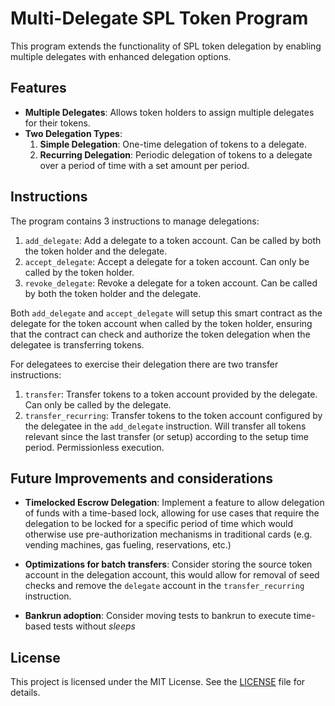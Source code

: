 # Multi-Delegate SPL Token Program

This program extends the functionality of SPL token delegation by enabling multiple delegates with enhanced delegation options.

## Features

- **Multiple Delegates**: Allows token holders to assign multiple delegates for their tokens.
- **Two Delegation Types**:
  1. **Simple Delegation**: One-time delegation of tokens to a delegate.
  2. **Recurring Delegation**: Periodic delegation of tokens to a delegate over a period of time with a set amount per period.

## Instructions

The program contains 3 instructions to manage delegations:
1. `add_delegate`: Add a delegate to a token account. Can be called by both the token holder and the delegate.
2. `accept_delegate`: Accept a delegate for a token account. Can only be called by the token holder.
3. `revoke_delegate`: Revoke a delegate for a token account. Can be called by both the token holder and the delegate.

Both `add_delegate` and `accept_delegate` will setup this smart contract as the delegate for the token account when called by the token holder, ensuring that the contract can check and authorize the token delegation when the delegatee is transferring tokens.

For delegatees to exercise their delegation there are two transfer instructions:
1. `transfer`: Transfer tokens to a token account provided by the delegate. Can only be called by the delegate.
2. `transfer_recurring`: Transfer tokens to the token account configured by the delegatee in the `add_delegate` instruction. Will transfer all tokens relevant since the last transfer (or setup) according to the setup time period. Permissionless execution.


## Future Improvements and considerations

- **Timelocked Escrow Delegation**: Implement a feature to allow delegation of funds with a time-based lock, allowing for use cases that require the delegation to be locked for a specific period of time which would otherwise use pre-authorization mechanisms in traditional cards (e.g. vending machines, gas fueling, reservations, etc.)

- **Optimizations for batch transfers**: Consider storing the source token account in the delegation account, this would allow for removal of seed checks and remove the `delegate` account in the `transfer_recurring` instruction. 

- **Bankrun adoption**: Consider moving tests to bankrun to execute time-based tests without _sleeps_ 

## License

This project is licensed under the MIT License. See the [LICENSE](LICENSE) file for details.